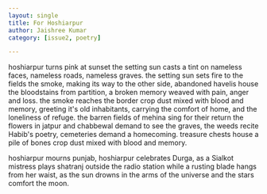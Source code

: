 ```yaml
---
layout: single
title: For Hoshiarpur
author: Jaishree Kumar
category: [issue2, poetry]

---
```


hoshiarpur
turns pink at sunset
the setting sun casts a tint 
on nameless faces,
nameless roads,
nameless graves.
the setting sun sets fire
to the fields
the smoke, making its way to the other side,
abandoned havelis
house the bloodstains from partition,
a broken memory
weaved with pain, anger and loss.
the smoke reaches the border
crop dust mixed with blood and memory,
greeting it's old inhabitants,
carrying the comfort of home,
and the loneliness of refuge.
the barren fields of mehina
sing for their return
the flowers in jatpur and chabbewal
demand to see the graves,
the weeds recite Habib's poetry,
cemeteries demand a homecoming.
treasure chests house a pile of bones
crop dust mixed with blood and memory.

hoshiarpur mourns punjab,
hoshiarpur celebrates Durga,
as a Sialkot mistress plays shatranj 
outside the radio station
while a rusting blade
hangs from her waist,
as the sun drowns in the arms of the universe
and the stars comfort the moon.
